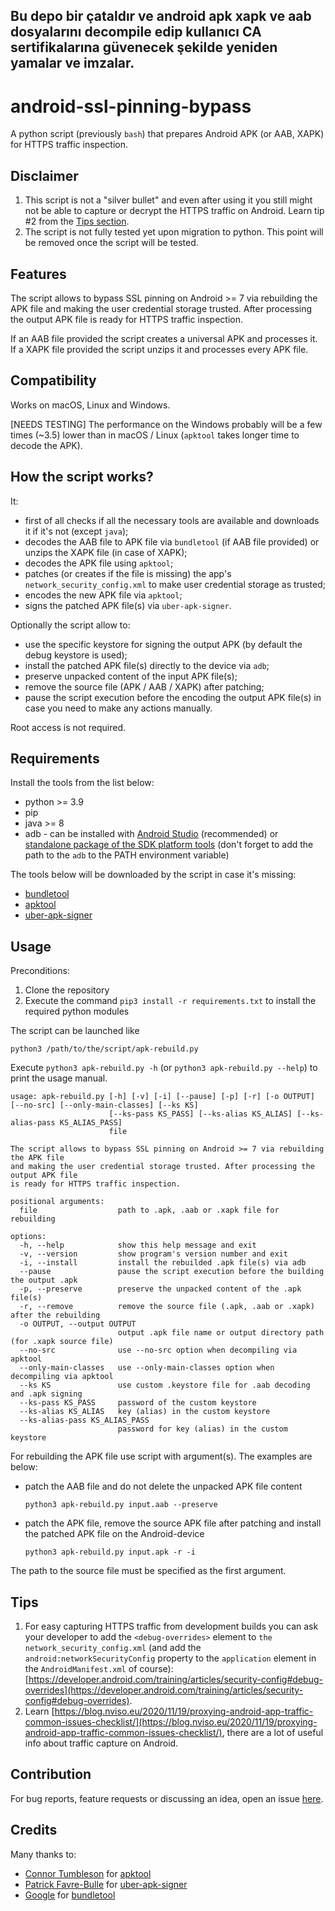 ## Bu depo bir çataldır ve android apk xapk ve aab dosyalarını decompile edip kullanıcı CA sertifikalarına güvenecek şekilde yeniden yamalar ve imzalar.

# android-ssl-pinning-bypass
A python script (previously `bash`) that prepares Android APK (or AAB, XAPK) for HTTPS traffic inspection.

## Disclaimer
1. This script is not a "silver bullet" and even after using it you still might not be able to capture or decrypt the HTTPS traffic on Android. Learn tip #2 from the [Tips section](https://github.com/ilya-kozyr/android-ssl-pinning-bypass#tips).
2. The script is not fully tested yet upon migration to python. This point will be removed once the script will be tested.

## Features
The script allows to bypass SSL pinning on Android >= 7 via rebuilding the APK file and making the user credential storage trusted. After processing the output APK file is ready for HTTPS traffic inspection.

If an AAB file provided the script creates a universal APK and processes it. If a XAPK file provided the script unzips it and processes every APK file.
## Compatibility

Works on macOS, Linux and Windows.

[NEEDS TESTING] The performance on the Windows probably will be a few times (~3.5) lower than in macOS / Linux (`apktool` takes longer time to decode the APK).
## How the script works?

It:
- first of all checks if all the necessary tools are available and downloads it if it's not (except `java`);
- decodes the AAB file to APK file via `bundletool` (if AAB file provided) or unzips the XAPK file (in case of XAPK);
- decodes the APK file using `apktool`;
- patches (or creates if the file is missing) the app's `network_security_config.xml` to make user credential storage as trusted;
- encodes the new APK file via `apktool`;
- signs the patched APK file(s) via `uber-apk-signer`.

Optionally the script allow to:
- use the specific keystore for signing the output APK (by default the debug keystore is used);
- install the patched APK file(s) directly to the device via `adb`;
- preserve unpacked content of the input APK file(s);
- remove the source file (APK / AAB / XAPK) after patching;
- pause the script execution before the encoding the output APK file(s) in case you need to make any actions manually.

Root access is not required.
## Requirements
Install the tools from the list below:

- python >= 3.9
- pip
- java >= 8
- adb - can be installed with [Android Studio](https://developer.android.com/studio) (recommended) or [standalone package of the SDK platform tools](https://developer.android.com/studio/releases/platform-tools) (don't forget to add the path to the `adb` to the PATH environment variable)

The tools below will be downloaded by the script in case it's missing:
- [bundletool](https://github.com/google/bundletool/releases)
- [apktool](https://github.com/iBotPeaches/Apktool/releases)
- [uber-apk-signer](https://github.com/patrickfav/uber-apk-signer/releases)
## Usage
Preconditions:
1. Clone the repository
2. Execute the command `pip3 install -r requirements.txt` to install the required python modules

The script can be launched like
```
python3 /path/to/the/script/apk-rebuild.py
```

Execute  `python3 apk-rebuild.py -h` (or `python3 apk-rebuild.py --help`) to print the usage manual.
```
usage: apk-rebuild.py [-h] [-v] [-i] [--pause] [-p] [-r] [-o OUTPUT] [--no-src] [--only-main-classes] [--ks KS]
                      [--ks-pass KS_PASS] [--ks-alias KS_ALIAS] [--ks-alias-pass KS_ALIAS_PASS]
                      file

The script allows to bypass SSL pinning on Android >= 7 via rebuilding the APK file 
and making the user credential storage trusted. After processing the output APK file 
is ready for HTTPS traffic inspection.

positional arguments:
  file                  path to .apk, .aab or .xapk file for rebuilding

options:
  -h, --help            show this help message and exit
  -v, --version         show program's version number and exit
  -i, --install         install the rebuilded .apk file(s) via adb
  --pause               pause the script execution before the building the output .apk
  -p, --preserve        preserve the unpacked content of the .apk file(s)
  -r, --remove          remove the source file (.apk, .aab or .xapk) after the rebuilding
  -o OUTPUT, --output OUTPUT
                        output .apk file name or output directory path (for .xapk source file)
  --no-src              use --no-src option when decompiling via apktool
  --only-main-classes   use --only-main-classes option when decompiling via apktool
  --ks KS               use custom .keystore file for .aab decoding and .apk signing
  --ks-pass KS_PASS     password of the custom keystore
  --ks-alias KS_ALIAS   key (alias) in the custom keystore
  --ks-alias-pass KS_ALIAS_PASS
                        password for key (alias) in the custom keystore
```

For rebuilding the APK file use script with argument(s). The examples are below:
- patch the AAB file and do not delete the unpacked APK file content

  ```
  python3 apk-rebuild.py input.aab --preserve
  ```

- patch the APK file, remove the source APK file after patching and install the patched APK file on the Android-device

  ```
  python3 apk-rebuild.py input.apk -r -i
  ```

The path to the source file must be specified as the first argument.



## Tips
1. For easy capturing HTTPS traffic from development builds you can ask your developer to add the `<debug-overrides>` element to `the network_security_config.xml` (and add the `android:networkSecurityConfig` property to the `application` element in the `AndroidManifest.xml` of course): [https://developer.android.com/training/articles/security-config#debug-overrides](https://developer.android.com/training/articles/security-config#debug-overrides).
2. Learn [https://blog.nviso.eu/2020/11/19/proxying-android-app-traffic-common-issues-checklist/](https://blog.nviso.eu/2020/11/19/proxying-android-app-traffic-common-issues-checklist/), there are a lot of useful info about traffic capture on Android.
## Contribution
For bug reports, feature requests or discussing an idea, open an issue [here](https://github.com/ilya-kozyr/android-ssl-pinning-bypass/issues).
## Credits
Many thanks to:
- [Connor Tumbleson](https://github.com/iBotPeaches) for [apktool](https://github.com/iBotPeaches/Apktool)
- [Patrick Favre-Bulle](https://github.com/patrickfav) for [uber-apk-signer](https://github.com/patrickfav/uber-apk-signer)
- [Google](https://github.com/google) for [bundletool](https://github.com/google/bundletool)
